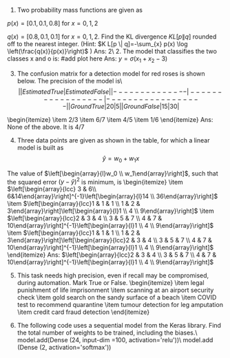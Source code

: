 1. Two probability mass functions are given as

$p(x)=[0.1,0.1,0.8]$ for $x=0,1,2$

$q(x)=[0.8,0.1,0.1]$ for $x=0,1,2$.
Find the $\mathrm{KL}$ divergence $K L[p \| q]$ rounded off to the nearest integer. (Hint: $K L[p \| q]=-\sum_{x} p(x) \log \left(\frac{q(x)}{p(x)}\right)$ )
Ans: 2\\
2. The model that classifies the two classes x and o  is:
#add plot here
Ans: $y=\sigma\left(x_{1}+x_{2}-3\right)$

3. The confusion matrix for a detection model for red roses is shown below. The precision of the model is\\
$$|              | Estimated True | Estimated False |
|--------------|-----------------|------------------|
| Ground True  | 20              | 5                |
| Ground False | 15              | 30               |$$


\begin{itemize}
    \item 2/3
    \item 6/7
    \item 4/5
    \item 1/6
\end{itemize}
Ans: None of the above. It is $4 / 7$

4. Three data points are given as shown in the table, for which a linear model is built as
$$
\hat{y}=w_0+w_1 x
$$

The value of $\left[\begin{array}{l}w_0 \\ w_1\end{array}\right]$, such that the squared error $(y-\hat{y})^2$ is minimum, is
\begin{itemize}
    \item $\left[\begin{array}{lcc} 3 & 6\\ 6&14\end{array}\right]^{-1}\left[\begin{array}{l}14 \\ 36\end{array}\right]$
    \item $\left[\begin{array}{lcc}1 & 1 & 1 \\ 1 & 2 & 3\end{array}\right]\left[\begin{array}{l}1 \\ 4 \\ 9\end{array}\right]$
    \item $\left[\begin{array}{lcc}2 & 3 & 4 \\ 3 & 5 & 7 \\ 4 & 7 & 10\end{array}\right]^{-1}\left[\begin{array}{l}1 \\ 4 \\ 9\end{array}\right]$
    \item $\left[\begin{array}{lcc}1 & 1 & 1 \\ 1 & 2 & 3\end{array}\right]\left[\begin{array}{lcc}2 & 3 & 4 \\ 3 & 5 & 7 \\ 4 & 7 & 10\end{array}\right]^{-1}\left[\begin{array}{l}1 \\ 4 \\ 9\end{array}\right]$
\end{itemize}
Ans: $\left[\begin{array}{lcc}2 & 3 & 4 \\ 3 & 5 & 7 \\ 4 & 7 & 10\end{array}\right]^{-1}\left[\begin{array}{l}1 \\ 4 \\ 9\end{array}\right]$

5. This task needs high precision, even if recall may be compromised, during automation. Mark True or False.
\begin{itemize}
    \item legal punishment of life imprisonment
    \item scanning at an airport security check
    \item gold search on the sandy surface of a beach
    \item COVID test to recommend quarantine
    \item tumour detection for leg amputation
    \item credit card fraud detection
\end{itemize}

6. The following code uses a sequential model from the Keras library. Find the total number of weights to be trained, including the biases.\\
model.add(Dense (24, input-dim =100, activation='relu'))\\
model.add (Dense (2, activation='softmax'))
